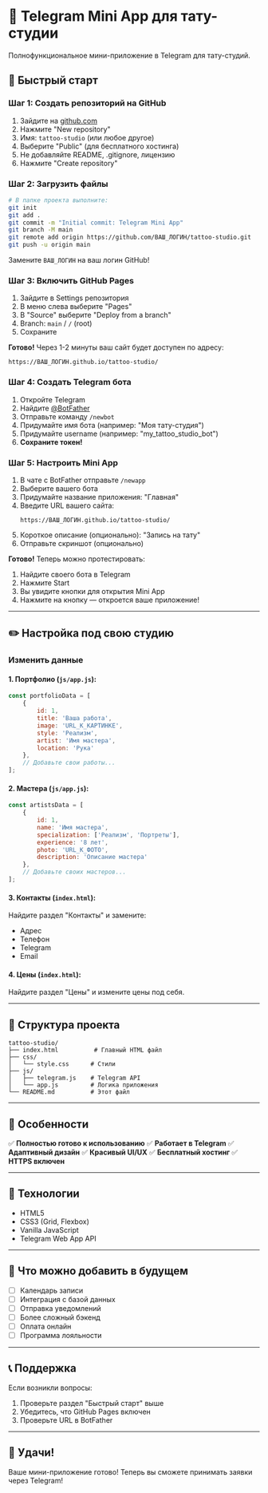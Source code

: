 # 🎨 Telegram Mini App для тату-студии

Полнофункциональное мини-приложение в Telegram для тату-студий.

## 🚀 Быстрый старт

### Шаг 1: Создать репозиторий на GitHub

1. Зайдите на [github.com](https://github.com)
2. Нажмите "New repository"
3. Имя: `tattoo-studio` (или любое другое)
4. Выберите "Public" (для бесплатного хостинга)
5. Не добавляйте README, .gitignore, лицензию
6. Нажмите "Create repository"

### Шаг 2: Загрузить файлы

```bash
# В папке проекта выполните:
git init
git add .
git commit -m "Initial commit: Telegram Mini App"
git branch -M main
git remote add origin https://github.com/ВАШ_ЛОГИН/tattoo-studio.git
git push -u origin main
```

Замените `ВАШ_ЛОГИН` на ваш логин GitHub!

### Шаг 3: Включить GitHub Pages

1. Зайдите в Settings репозитория
2. В меню слева выберите "Pages"
3. В "Source" выберите "Deploy from a branch"
4. Branch: `main` / `/` (root)
5. Сохраните

**Готово!** Через 1-2 минуты ваш сайт будет доступен по адресу:
```
https://ВАШ_ЛОГИН.github.io/tattoo-studio/
```

### Шаг 4: Создать Telegram бота

1. Откройте Telegram
2. Найдите [@BotFather](https://t.me/BotFather)
3. Отправьте команду `/newbot`
4. Придумайте имя бота (например: "Моя тату-студия")
5. Придумайте username (например: "my_tattoo_studio_bot")
6. **Сохраните токен!**

### Шаг 5: Настроить Mini App

1. В чате с BotFather отправьте `/newapp`
2. Выберите вашего бота
3. Придумайте название приложения: "Главная"
4. Введите URL вашего сайта:
   ```
   https://ВАШ_ЛОГИН.github.io/tattoo-studio/
   ```
5. Короткое описание (опционально): "Запись на тату"
6. Отправьте скриншот (опционально)

**Готово!** Теперь можно протестировать:

1. Найдите своего бота в Telegram
2. Нажмите Start
3. Вы увидите кнопки для открытия Mini App
4. Нажмите на кнопку — откроется ваше приложение!

---

## ✏️ Настройка под свою студию

### Изменить данные

#### 1. Портфолио (`js/app.js`):
```javascript
const portfolioData = [
    {
        id: 1,
        title: 'Ваша работа',
        image: 'URL_К_КАРТИНКЕ',
        style: 'Реализм',
        artist: 'Имя мастера',
        location: 'Рука'
    },
    // Добавьте свои работы...
];
```

#### 2. Мастера (`js/app.js`):
```javascript
const artistsData = [
    {
        id: 1,
        name: 'Имя мастера',
        specialization: ['Реализм', 'Портреты'],
        experience: '8 лет',
        photo: 'URL_К_ФОТО',
        description: 'Описание мастера'
    },
    // Добавьте своих мастеров...
];
```

#### 3. Контакты (`index.html`):
Найдите раздел "Контакты" и замените:
- Адрес
- Телефон
- Telegram
- Email

#### 4. Цены (`index.html`):
Найдите раздел "Цены" и измените цены под себя.

---

## 📁 Структура проекта

```
tattoo-studio/
├── index.html          # Главный HTML файл
├── css/
│   └── style.css      # Стили
├── js/
│   ├── telegram.js    # Telegram API
│   └── app.js         # Логика приложения
└── README.md          # Этот файл
```

---

## 🎨 Особенности

✅ **Полностью готово к использованию**
✅ **Работает в Telegram**
✅ **Адаптивный дизайн**
✅ **Красивый UI/UX**
✅ **Бесплатный хостинг**
✅ **HTTPS включен**

---

## 🔧 Технологии

- HTML5
- CSS3 (Grid, Flexbox)
- Vanilla JavaScript
- Telegram Web App API

---

## 📱 Что можно добавить в будущем

- [ ] Календарь записи
- [ ] Интеграция с базой данных
- [ ] Отправка уведомлений
- [ ] Более сложный бэкенд
- [ ] Оплата онлайн
- [ ] Программа лояльности

---

## 📞 Поддержка

Если возникли вопросы:
1. Проверьте раздел "Быстрый старт" выше
2. Убедитесь, что GitHub Pages включен
3. Проверьте URL в BotFather

---

## 🎉 Удачи!

Ваше мини-приложение готово! Теперь вы сможете принимать заявки через Telegram!

